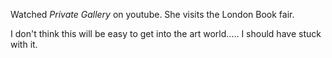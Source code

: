 Watched _Private Gallery_ on youtube. She visits the London Book fair.

I don't think this will be easy to get into the art world..... I should have stuck with it.
